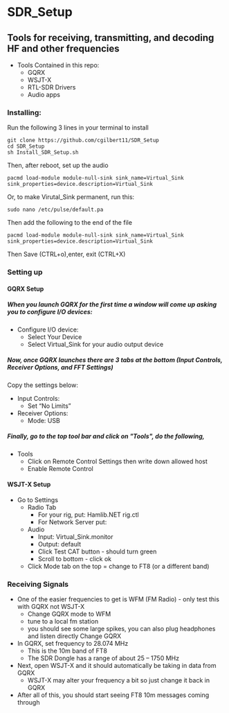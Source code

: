 # SDR_Setup
## Tools for receiving, transmitting, and decoding HF and other frequencies

- Tools Contained in this repo:
	- GQRX
	- WSJT-X
	- RTL-SDR Drivers
	- Audio apps


### Installing:
Run the following 3 lines in your terminal to install
```
git clone https://github.com/cgilbert11/SDR_Setup
cd SDR_Setup
sh Install_SDR_Setup.sh
```
Then, after reboot, set up the audio

```
pacmd load-module module-null-sink sink_name=Virtual_Sink sink_properties=device.description=Virtual_Sink
```
Or, to make Virutal_Sink permanent, run this:

```
sudo nano /etc/pulse/default.pa
```
Then add the following to the end of the file
```
pacmd load-module module-null-sink sink_name=Virtual_Sink sink_properties=device.description=Virtual_Sink
```
Then Save (CTRL+o),enter, exit (CTRL+X)

### Setting up

#### GQRX Setup  
##### When you launch GQRX for the first time a window will come up asking you to configure I/O devices:
- Configure I/O device:  
 	- Select Your Device  
 	- Select Virtual_Sink for your audio output device  
 ##### Now, once GQRX launches there are 3 tabs at the bottom (Input Controls, Receiver Options, and FFT Settings)
 Copy the settings below:
 
- Input Controls:  
	- Set “No Limits”  
- Receiver Options:  
	- Mode: USB  

##### Finally, go to the top tool bar and click on "Tools", do the following,
- Tools  
	- Click on Remote Control Settings then write down allowed host  
	- Enable Remote Control

#### WSJT-X Setup
- Go to Settings
	- Radio Tab
		- For your rig, put: Hamlib.NET rig.ctl
		- For Network Server put: <allowed host from GQRX>
	- Audio
		- Input: Virtual_Sink.monitor
		- Output: default
	 	- Click Test CAT button - should turn green
		- Scroll to bottom - click ok
	- Click Mode tab on the top = change to FT8 (or a different band)

### Receiving Signals
- One of the easier frequencies to get is WFM (FM Radio) - only test this with GQRX not WSJT-X
	- Change GQRX mode to WFM
	- tune to a local fm station
	- you should see some large spikes, you can also plug headphones and listen directly
	Change GQRX
- In GQRX, set frequency to 28.074 MHz  
     - This is the 10m band of FT8  
     - The SDR Dongle has a range of about 25 – 1750 MHz  
- Next, open WSJT-X and it should automatically be taking in data from GQRX    
     - WSJT-X may alter your frequency a bit so just change it back in GQRX  
- After all of this, you should start seeing FT8 10m messages coming through  
